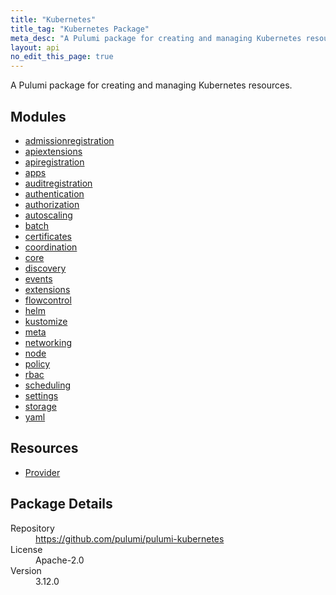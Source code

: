```yaml
---
title: "Kubernetes"
title_tag: "Kubernetes Package"
meta_desc: "A Pulumi package for creating and managing Kubernetes resources."
layout: api
no_edit_this_page: true
---
```


<!-- WARNING: this file was generated by Pulumi Docs Generator. -->
<!-- Do not edit by hand unless you're certain you know what you are doing! -->

A Pulumi package for creating and managing Kubernetes resources.

<h2 id="modules">Modules</h2>
<ul class="api">
    <li><a href="admissionregistration/" title="admissionregistration"><span class="api-symbol api-symbol--module"></span>admissionregistration</a></li>
    <li><a href="apiextensions/" title="apiextensions"><span class="api-symbol api-symbol--module"></span>apiextensions</a></li>
    <li><a href="apiregistration/" title="apiregistration"><span class="api-symbol api-symbol--module"></span>apiregistration</a></li>
    <li><a href="apps/" title="apps"><span class="api-symbol api-symbol--module"></span>apps</a></li>
    <li><a href="auditregistration/" title="auditregistration"><span class="api-symbol api-symbol--module"></span>auditregistration</a></li>
    <li><a href="authentication/" title="authentication"><span class="api-symbol api-symbol--module"></span>authentication</a></li>
    <li><a href="authorization/" title="authorization"><span class="api-symbol api-symbol--module"></span>authorization</a></li>
    <li><a href="autoscaling/" title="autoscaling"><span class="api-symbol api-symbol--module"></span>autoscaling</a></li>
    <li><a href="batch/" title="batch"><span class="api-symbol api-symbol--module"></span>batch</a></li>
    <li><a href="certificates/" title="certificates"><span class="api-symbol api-symbol--module"></span>certificates</a></li>
    <li><a href="coordination/" title="coordination"><span class="api-symbol api-symbol--module"></span>coordination</a></li>
    <li><a href="core/" title="core"><span class="api-symbol api-symbol--module"></span>core</a></li>
    <li><a href="discovery/" title="discovery"><span class="api-symbol api-symbol--module"></span>discovery</a></li>
    <li><a href="events/" title="events"><span class="api-symbol api-symbol--module"></span>events</a></li>
    <li><a href="extensions/" title="extensions"><span class="api-symbol api-symbol--module"></span>extensions</a></li>
    <li><a href="flowcontrol/" title="flowcontrol"><span class="api-symbol api-symbol--module"></span>flowcontrol</a></li>
    <li><a href="helm/" title="helm"><span class="api-symbol api-symbol--module"></span>helm</a></li>
    <li><a href="kustomize/" title="kustomize"><span class="api-symbol api-symbol--module"></span>kustomize</a></li>
    <li><a href="meta/" title="meta"><span class="api-symbol api-symbol--module"></span>meta</a></li>
    <li><a href="networking/" title="networking"><span class="api-symbol api-symbol--module"></span>networking</a></li>
    <li><a href="node/" title="node"><span class="api-symbol api-symbol--module"></span>node</a></li>
    <li><a href="policy/" title="policy"><span class="api-symbol api-symbol--module"></span>policy</a></li>
    <li><a href="rbac/" title="rbac"><span class="api-symbol api-symbol--module"></span>rbac</a></li>
    <li><a href="scheduling/" title="scheduling"><span class="api-symbol api-symbol--module"></span>scheduling</a></li>
    <li><a href="settings/" title="settings"><span class="api-symbol api-symbol--module"></span>settings</a></li>
    <li><a href="storage/" title="storage"><span class="api-symbol api-symbol--module"></span>storage</a></li>
    <li><a href="yaml/" title="yaml"><span class="api-symbol api-symbol--module"></span>yaml</a></li>
</ul>

<h2 id="resources">Resources</h2>
<ul class="api">
    <li><a href="provider" title="Provider"><span class="api-symbol api-symbol--resource"></span>Provider</a></li>
</ul>

<h2 id="package-details">Package Details</h2>
<dl class="package-details">
	<dt>Repository</dt>
	<dd><a href="https://github.com/pulumi/pulumi-kubernetes">https://github.com/pulumi/pulumi-kubernetes</a></dd>
	<dt>License</dt>
	<dd>Apache-2.0</dd>
	<dt>Version</dt>
	<dd>3.12.0</dd>
</dl>

